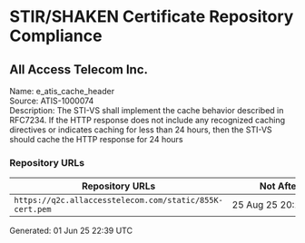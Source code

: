 # STIR/SHAKEN Certificate Repository Compliance

## All Access Telecom Inc.

Name: e_atis_cache_header\
Source: ATIS-1000074\
Description: The STI-VS shall implement the cache behavior described in RFC7234. If the HTTP response does not include any recognized caching directives or indicates caching for less than 24 hours, then the STI-VS should cache the HTTP response for 24 hours
### Repository URLs

| Repository URLs | Not After |  Problems | Link |
|-----------------|-----------|-----------|------|
| `https://q2c.allaccesstelecom.com/static/855K-cert.pem` | 25&#160;Aug&#160;25&#160;20:14&#160;UTC | true | [view](../../REPOS/83129c70b5ddda6fc105407afb7224b664bc8891/README.md) |


Generated: 01 Jun 25 22:39 UTC